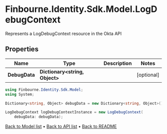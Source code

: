 # Finbourne.Identity.Sdk.Model.LogDebugContext
Represents a LogDebugContext resource in the Okta API

## Properties

Name | Type | Description | Notes
------------ | ------------- | ------------- | -------------
**DebugData** | **Dictionary&lt;string, Object&gt;** |  | [optional] 

```csharp
using Finbourne.Identity.Sdk.Model;
using System;

Dictionary<string, Object> debugData = new Dictionary<string, Object>();

LogDebugContext logDebugContextInstance = new LogDebugContext(
    debugData: debugData);
```

[Back to Model list](../README.md#documentation-for-models) &#8226; [Back to API list](../README.md#documentation-for-api-endpoints) &#8226; [Back to README](../README.md)
